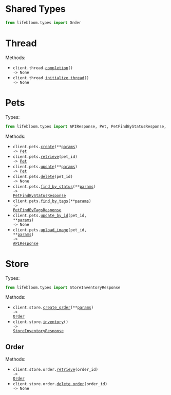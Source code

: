 # Shared Types

```python
from lifebloom.types import Order
```

# Thread

Methods:

- <code title="post /thread">client.thread.<a href="./src/lifebloom/resources/thread.py">completion</a>() -> None</code>
- <code title="post /initializeThread">client.thread.<a href="./src/lifebloom/resources/thread.py">initialize_thread</a>() -> None</code>

# Pets

Types:

```python
from lifebloom.types import APIResponse, Pet, PetFindByStatusResponse, PetFindByTagsResponse
```

Methods:

- <code title="post /pet">client.pets.<a href="./src/lifebloom/resources/pets.py">create</a>(\*\*<a href="src/lifebloom/types/pet_create_params.py">params</a>) -> <a href="./src/lifebloom/types/pet.py">Pet</a></code>
- <code title="get /pet/{petId}">client.pets.<a href="./src/lifebloom/resources/pets.py">retrieve</a>(pet_id) -> <a href="./src/lifebloom/types/pet.py">Pet</a></code>
- <code title="put /pet">client.pets.<a href="./src/lifebloom/resources/pets.py">update</a>(\*\*<a href="src/lifebloom/types/pet_update_params.py">params</a>) -> <a href="./src/lifebloom/types/pet.py">Pet</a></code>
- <code title="delete /pet/{petId}">client.pets.<a href="./src/lifebloom/resources/pets.py">delete</a>(pet_id) -> None</code>
- <code title="get /pet/findByStatus">client.pets.<a href="./src/lifebloom/resources/pets.py">find_by_status</a>(\*\*<a href="src/lifebloom/types/pet_find_by_status_params.py">params</a>) -> <a href="./src/lifebloom/types/pet_find_by_status_response.py">PetFindByStatusResponse</a></code>
- <code title="get /pet/findByTags">client.pets.<a href="./src/lifebloom/resources/pets.py">find_by_tags</a>(\*\*<a href="src/lifebloom/types/pet_find_by_tags_params.py">params</a>) -> <a href="./src/lifebloom/types/pet_find_by_tags_response.py">PetFindByTagsResponse</a></code>
- <code title="post /pet/{petId}">client.pets.<a href="./src/lifebloom/resources/pets.py">update_by_id</a>(pet_id, \*\*<a href="src/lifebloom/types/pet_update_by_id_params.py">params</a>) -> None</code>
- <code title="post /pet/{petId}/uploadImage">client.pets.<a href="./src/lifebloom/resources/pets.py">upload_image</a>(pet_id, \*\*<a href="src/lifebloom/types/pet_upload_image_params.py">params</a>) -> <a href="./src/lifebloom/types/api_response.py">APIResponse</a></code>

# Store

Types:

```python
from lifebloom.types import StoreInventoryResponse
```

Methods:

- <code title="post /store/order">client.store.<a href="./src/lifebloom/resources/store/store.py">create_order</a>(\*\*<a href="src/lifebloom/types/store_create_order_params.py">params</a>) -> <a href="./src/lifebloom/types/shared/order.py">Order</a></code>
- <code title="get /store/inventory">client.store.<a href="./src/lifebloom/resources/store/store.py">inventory</a>() -> <a href="./src/lifebloom/types/store_inventory_response.py">StoreInventoryResponse</a></code>

## Order

Methods:

- <code title="get /store/order/{orderId}">client.store.order.<a href="./src/lifebloom/resources/store/order.py">retrieve</a>(order_id) -> <a href="./src/lifebloom/types/shared/order.py">Order</a></code>
- <code title="delete /store/order/{orderId}">client.store.order.<a href="./src/lifebloom/resources/store/order.py">delete_order</a>(order_id) -> None</code>

